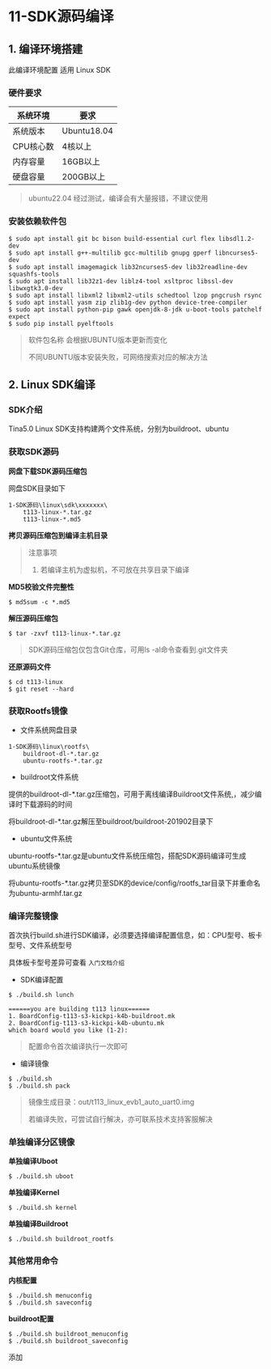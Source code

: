 # 11-SDK源码编译






## 1. 编译环境搭建

此编译环境配置 适用 Linux SDK

### 硬件要求

| 系统环境  | 要求        |
| --------- | ----------- |
| 系统版本  | Ubuntu18.04 |
| CPU核心数 | 4核以上     |
| 内存容量  | 16GB以上    |
| 硬盘容量  | 200GB以上   |

> ubuntu22.04 经过测试，编译会有大量报错，不建议使用



### 安装依赖软件包

```
$ sudo apt install git bc bison build-essential curl flex libsdl1.2-dev 
$ sudo apt install g++-multilib gcc-multilib gnupg gperf libncurses5-dev 
$ sudo apt install imagemagick lib32ncurses5-dev lib32readline-dev squashfs-tools 
$ sudo apt install lib32z1-dev liblz4-tool xsltproc libssl-dev libwxgtk3.0-dev 
$ sudo apt install libxml2 libxml2-utils schedtool lzop pngcrush rsync 
$ sudo apt install yasm zip zlib1g-dev python device-tree-compiler 
$ sudo apt install python-pip gawk openjdk-8-jdk u-boot-tools patchelf expect
$ sudo pip install pyelftools
```

> 软件包名称 会根据UBUNTU版本更新而变化
>
> 不同UBUNTU版本安装失败，可网络搜索对应的解决方法





## 2. Linux SDK编译

### SDK介绍

Tina5.0 Linux SDK支持构建两个文件系统，分别为buildroot、ubuntu



### 获取SDK源码

**网盘下载SDK源码压缩包**

网盘SDK目录如下

```
1-SDK源码\linux\sdk\xxxxxxx\
	t113-linux-*.tar.gz
	t113-linux-*.md5
```



**拷贝源码压缩包到编译主机目录**

> 注意事项
>
> 1. 若编译主机为虚拟机，不可放在共享目录下编译



**MD5校验文件完整性**

```shell
$ md5sum -c *.md5
```



**解压源码压缩包**

```shell
$ tar -zxvf t113-linux-*.tar.gz
```

> SDK源码压缩包仅包含Git仓库，可用ls -al命令查看到.git文件夹



**还原源码文件**

```shell
$ cd t113-linux
$ git reset --hard
```



### 获取Rootfs镜像

* 文件系统网盘目录

```
1-SDK源码\linux\rootfs\
	buildroot-dl-*.tar.gz
	ubuntu-rootfs-*.tar.gz
```

* buildroot文件系统

提供的buildroot-dl-*.tar.gz压缩包，可用于离线编译Buildroot文件系统,，减少编译时下载源码的时间

将buildroot-dl-*.tar.gz解压至buildroot/buildroot-201902目录下

* ubuntu文件系统

ubuntu-rootfs-*.tar.gz是ubuntu文件系统压缩包，搭配SDK源码编译可生成ubuntu系统镜像

将ubuntu-rootfs-*.tar.gz拷贝至SDK的device/config/rootfs_tar目录下并重命名为ubuntu-armhf.tar.gz




### 编译完整镜像

首次执行build.sh进行SDK编译，必须要选择编译配置信息，如：CPU型号、板卡型号、文件系统型号

具体板卡型号差异可查看 `入门文档介绍`



* SDK编译配置

```shell
$ ./build.sh lunch

======you are building t113 linux======
1. BoardConfig-t113-s3-kickpi-k4b-buildroot.mk
2. BoardConfig-t113-s3-kickpi-k4b-ubuntu.mk
which board would you like (1-2): 
```

> 配置命令首次编译执行一次即可



* 编译镜像

```shell
$ ./build.sh
$ ./build.sh pack
```

> 镜像生成目录：out/t113_linux_evb1_auto_uart0.img
>
> 若编译失败，可尝试自行解决，亦可联系技术支持客服解决



### 单独编译分区镜像

**单独编译Uboot**

```shell
$ ./build.sh uboot
```



**单独编译Kernel**

```shell
$ ./build.sh kernel
```



**单独编译Buildroot**

```shell
$ ./build.sh buildroot_rootfs
```



### 其他常用命令

**内核配置**

```shell
$ ./build.sh menuconfig
$ ./build.sh saveconfig
```



**buildroot配置**

```shell
$ ./build.sh buildroot_menuconfig
$ ./build.sh buildroot_saveconfig
```



添加
